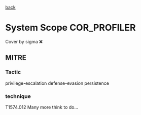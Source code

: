 [back](../index.md)
# System Scope COR_PROFILER
Cover by sigma :x: 
## MITRE
### Tactic
privilege-escalation
defense-evasion
persistence
### technique
T1574.012
Many more think to do...